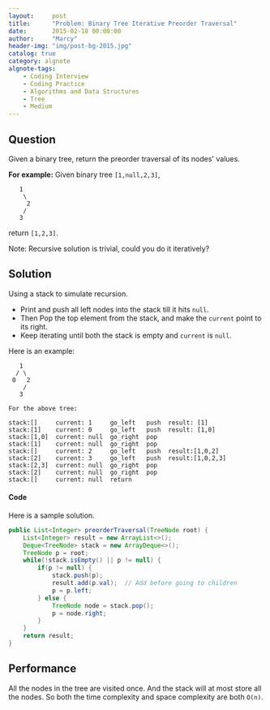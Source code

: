 ```yaml
---
layout:     post
title:      "Problem: Binary Tree Iterative Preorder Traversal"
date:       2015-02-18 00:00:00
author:     "Marcy"
header-img: "img/post-bg-2015.jpg"
catalog: true
category: algnote
algnote-tags:
    - Coding Interview
    - Coding Practice
    - Algorithms and Data Structures
    - Tree
    - Medium
---
```


## Question

Given a binary tree, return the preorder traversal of its nodes' values.

**For example:**
Given binary tree `[1,null,2,3]`,

```
   1
    \
     2
    /
   3
```

return `[1,2,3]`.

Note: Recursive solution is trivial, could you do it iteratively?


## Solution

Using a stack to simulate recursion.

- Print and push all left nodes into the stack till it hits `null`.
- Then Pop the top element from the stack, and make the `current` point to its right.
- Keep iterating until both the stack is empty and `current` is `null`.

Here is an example:

```
   1
  / \
 0   2
    /
   3

For the above tree:

stack:[]     current: 1     go_left   push  result: [1]
stack:[1]    current: 0     go_left   push  result: [1,0]
stack:[1,0]  current: null  go_right  pop
stack:[1]    current: null  go_right  pop
stack:[]     current: 2     go_left   push  result:[1,0,2]
stack:[2]    current: 3     go_left   push  result:[1,0,2,3]
stack:[2,3]  current: null  go_right  pop
stack:[2]    current: null  go_right  pop
stack:[]     current: null  return
```

#### Code

Here is a sample solution.

```java
public List<Integer> preorderTraversal(TreeNode root) {
    List<Integer> result = new ArrayList<>();
    Deque<TreeNode> stack = new ArrayDeque<>();
    TreeNode p = root;
    while(!stack.isEmpty() || p != null) {
        if(p != null) {
            stack.push(p);
            result.add(p.val);  // Add before going to children
            p = p.left;
        } else {
            TreeNode node = stack.pop();
            p = node.right;   
        }
    }
    return result;
}
```

## Performance

All the nodes in the tree are visited once. And the stack will at most store all the nodes. So both the time complexity and space complexity are both `O(n)`.
